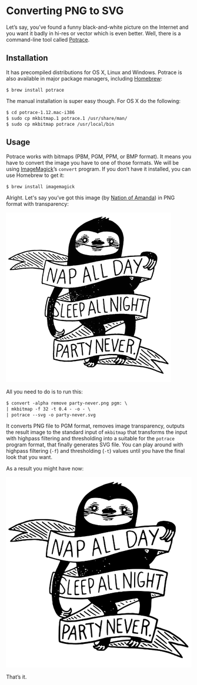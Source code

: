 <!--
tags:
  - svg
description: There is an easy way to convert bit-mapped images into SVG using command-line tool called Potrace.
og-image: og-preview.png
gh-issue-id: 10
-->

# Converting PNG to SVG

Let’s say, you’ve found a funny black-and-white picture on the Internet and you want it badly in hi-res or vector which is even better. Well, there is a command-line tool called [Potrace](http://potrace.sourceforge.net).

## Installation

It has precompiled distributions for OS X, Linux and Windows. Potrace is also available in major package managers, including [Homebrew](http://brew.sh/):

```shell
$ brew install potrace
```

The manual installation is super easy though. For OS X do the following:

```shell
$ cd potrace-1.12.mac-i386
$ sudo cp mkbitmap.1 potrace.1 /usr/share/man/
$ sudo cp mkbitmap potrace /usr/local/bin
```

## Usage

Potrace works with bitmaps (PBM, PGM, PPM, or BMP format). It means you have to convert the image you have to one of those formats. We will be using [ImageMagick](http://www.imagemagick.org)’s `convert` program. If you don’t have it installed, you can use Homebrew to get it:

```shell
$ brew install imagemagick
```

Alright. Let's say you’ve got this image (by [Nation of Amanda](http://nationofamanda-blog.tumblr.com/)) in PNG format with transparency:

![‘Nap all day, sleep all night, party never’ by Nation of Amanda](party-never.png "Original black-and-white PNG image.")
<!--: layout="responsive" -->

All you need to do is to run this:

```shell
$ convert -alpha remove party-never.png pgm: \
| mkbitmap -f 32 -t 0.4 - -o - \
| potrace --svg -o party-never.svg
```

It converts PNG file to PGM format, removes image transparency, outputs the result image to the standard input of `mkbitmap` that transforms the input with highpass filtering and thresholding into a suitable for the `potrace` program format, that finally generates SVG file. You can play around with highpass filtering (`-f`) and thresholding (`-t`) values until you have the final look that you want.

As a result you might have now:

![‘Nap all day, sleep all night, party never’ by Nation of Amanda](party-never.svg "Generated SVG image (zoom the page in).")
<!--: layout="responsive" -->

That’s it.
